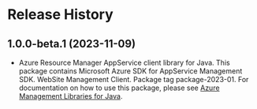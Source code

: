 # Release History

## 1.0.0-beta.1 (2023-11-09)

- Azure Resource Manager AppService client library for Java. This package contains Microsoft Azure SDK for AppService Management SDK. WebSite Management Client. Package tag package-2023-01. For documentation on how to use this package, please see [Azure Management Libraries for Java](https://aka.ms/azsdk/java/mgmt).

